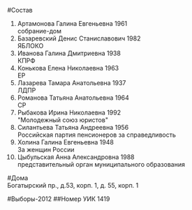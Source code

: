 #Состав
1. Артамонова Галина Евгеньевна 1961   
    собрание-дом
2. Базаревский Денис Станиславович 1982   
    ЯБЛОКО
3. Иванова Галина Дмитриевна 1938   
    КПРФ
4. Конькова Елена Николаевна 1963   
    ЕР
5. Лазарева Тамара Анатольевна 1937   
    ЛДПР
6. Романова Татьяна Анатольевна 1964   
    СР
7. Рыбакова Ирина Николаевна 1992   
    "Молодежный союз юристов"
8. Силантьева Татьяна Андреевна 1956   
    Российская партия пенсионеров за справедливость
9. Холина Галина Евгеньевна 1948   
    За женщин России
10. Цыбульская Анна Александровна 1988   
    представительный орган муниципального образования

#Дома  
Богатырский пр., д.53, корп. 1, д. 55, корп. 1

#Выборы-2012
##Номер УИК
1419
